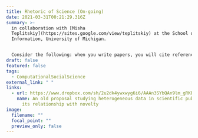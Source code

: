 ```yaml
---
title: Rhetoric of Science (On-going)
date: 2021-03-31T00:21:29.316Z
summary: >-
  in collaboration with [Misha
  Teplitskiy](https://sites.google.com/view/teplitskiy) at the School of
  Information, University of Michigan. 


  Consider the following: when you write papers, you will cite references because they inspired you, as [normative theory](https://en.wikipedia.org/wiki/Normative) states. You may have other references because they have rhetorical utility, as [social constructivists](https://en.wikipedia.org/wiki/Social_constructivism) assert. We study the sociology theories in science by posing the following question: What role do these two groups of references play?
draft: false
featured: false
tags:
  - ComputationalSocialScience
external_link: " "
links:
  - url: https://www.dropbox.com/sh/2u2dk4ywxwyg6i6/AAAn3SYbQAn9lm_gRKEgw4W8a?dl=0
    name: An old proposal studying heterogeneous data in scientific publication and
      its relationship with novelty
image:
  filename: ""
  focal_point: ""
  preview_only: false
---
```


